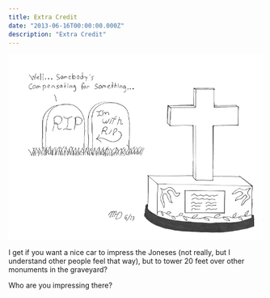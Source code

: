 ```yaml
---
title: Extra Credit
date: "2013-06-16T00:00:00.000Z"
description: "Extra Credit"
---
```


![Extra Credit](./extra-credit.gif)

I get if you want a nice car to impress the Joneses (not really, but I understand other people feel that way), but to tower 20 feet over other monuments in the graveyard?

Who are you impressing there?
